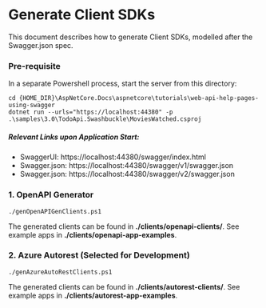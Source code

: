# Generate Client SDKs
This document describes how to generate Client SDKs, modelled after the Swagger.json spec.

### Pre-requisite
In a separate Powershell process, start the server from this directory:
```
cd {HOME_DIR}\AspNetCore.Docs\aspnetcore\tutorials\web-api-help-pages-using-swagger
dotnet run --urls="https://localhost:44380" -p .\samples\3.0\TodoApi.Swashbuckle\MoviesWatched.csproj
```
##### Relevant Links upon Application Start:
- SwaggerUI: https://localhost:44380/swagger/index.html
- Swagger.json: https://localhost:44380/swagger/v1/swagger.json
- Swagger.json: https://localhost:44380/swagger/v2/swagger.json

### 1. OpenAPI Generator
```
./genOpenAPIGenClients.ps1 
```
The generated clients can be found in __./clients/openapi-clients/__. See example apps in __./clients/openapi-app-examples__.
	
### 2. Azure Autorest (Selected for Development)
```
./genAzureAutoRestClients.ps1
```

The generated clients can be found in __./clients/autorest-clients/__. See example apps in __./clients/autorest-app-examples__.
